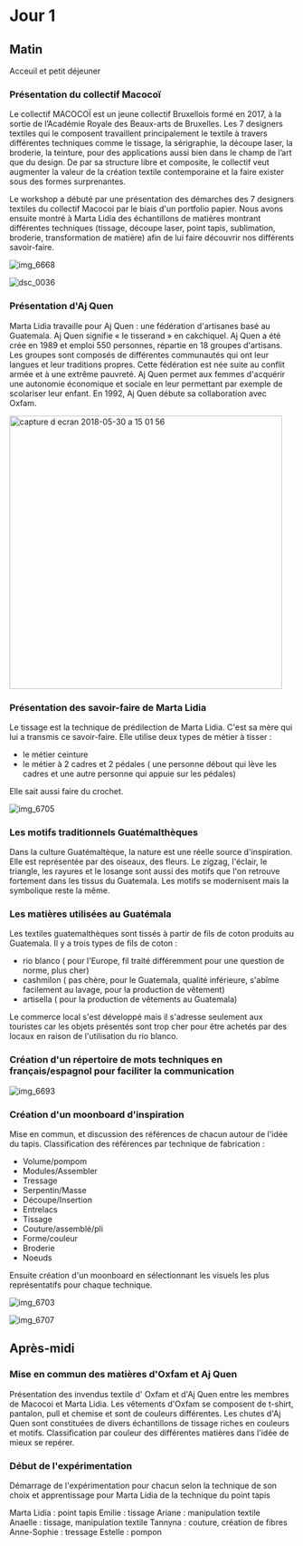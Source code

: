 # Jour 1

## Matin

Acceuil et petit déjeuner

### Présentation du collectif Macocoï 

Le collectif MACOCOÏ est un jeune collectif Bruxellois formé en 2017, à la sortie de l’Académie Royale des Beaux-arts de Bruxelles. Les 7 designers textiles qui le composent travaillent principalement le textile à travers différentes techniques comme le tissage, la sérigraphie, la découpe laser, la broderie, la teinture, pour des applications aussi bien dans le champ de l’art que du design. De par sa structure libre et composite, le collectif veut augmenter la valeur de la création textile contemporaine et la faire exister sous des formes surprenantes.

Le workshop a débuté par une présentation des démarches des 7 designers textiles du collectif Macocoi par le biais d'un portfolio papier.  Nous avons ensuite montré à Marta Lidia des échantillons de matières montrant différentes techniques (tissage, découpe laser, point tapis, sublimation, broderie, transformation de matière) afin de lui faire découvrir nos différents savoir-faire. 

![img_6668](https://user-images.githubusercontent.com/29283755/40687655-ac1839aa-639b-11e8-9843-90afea67f69e.JPG)


![dsc_0036](https://user-images.githubusercontent.com/29283755/40721024-9f26d620-6418-11e8-8341-20c8b71c7212.JPG)


### Présentation d'Aj Quen

Marta Lidia travaille pour Aj Quen : une fédération d'artisanes basé au Guatemala. Aj Quen signifie « le tisserand » en cakchiquel. Aj Quen  a été crée en 1989 et emploi 550 personnes, répartie en 18 groupes d'artisans. Les groupes sont composés de différentes communautés qui ont leur langues et leur traditions propres. Cette fédération est née suite au conflit armée et à une extrême pauvreté. Aj Quen permet aux femmes d'acquérir une autonomie économique et sociale en leur permettant par exemple de scolariser leur enfant. En 1992, Aj Quen débute sa collaboration avec Oxfam.


<img width="482" alt="capture d ecran 2018-05-30 a 15 01 56" src="https://user-images.githubusercontent.com/29283755/40721813-df995b22-641a-11e8-952f-2a0f0b0b3be7.png">


### Présentation des savoir-faire de Marta Lidia

Le tissage est la technique de prédilection de Marta Lidia. C'est sa mère qui lui a transmis ce savoir-faire.
Elle utilise deux types de métier à tisser :
* le métier ceinture
* le métier à  2 cadres et 2 pédales ( une personne débout qui lève les cadres et une autre personne qui appuie sur les pédales)

Elle sait aussi faire du crochet.


![img_6705](https://user-images.githubusercontent.com/29283755/40723195-9ba0e8aa-641e-11e8-9125-908d0b4f55c3.jpg)

 
### Les motifs traditionnels Guatémalthèques

Dans la culture Guatémaltèque, la nature est une réelle source d'inspiration. Elle est représentée par des oiseaux, des fleurs. Le zigzag, l'éclair, le triangle, les rayures et le losange sont aussi des motifs que l'on retrouve fortement dans les tissus du Guatemala. Les motifs se modernisent mais la symbolique reste la même.

### Les matières utilisées au Guatémala

Les textiles guatemalthèques sont tissés à partir de fils de coton produits au Guatemala.
Il y a trois types de fils de coton :
* rio blanco ( pour l'Europe, fil traité différemment pour une question de norme, plus cher)
* cashmilon ( pas chère, pour le Guatemala, qualité inférieure, s'abîme facilement au lavage, pour la production de vêtement)
* artisella ( pour la production de vêtements au Guatemala)

Le commerce local s'est développé mais il s'adresse seulement aux touristes car les objets présentés sont trop cher pour être achetés par des locaux en raison de l'utilisation du rio blanco.



### Création d'un répertoire de mots techniques en français/espagnol pour faciliter la communication

![img_6693](https://user-images.githubusercontent.com/29283755/40724392-3d71cf30-6421-11e8-94a2-5a581d222fd2.JPG)


### Création d'un moonboard d'inspiration


Mise en commun, et discussion des références de chacun autour de l'idée du tapis.
Classification des références par technique de fabrication :

* Volume/pompom
* Modules/Assembler
* Tressage
* Serpentin/Masse
* Découpe/Insertion
* Entrelacs
* Tissage
* Couture/assemblé/pli
* Forme/couleur
* Broderie
* Noeuds

Ensuite création d'un moonboard en sélectionnant les visuels les plus représentatifs pour chaque technique.

![img_6703](https://user-images.githubusercontent.com/29283755/40725061-c0cee0f6-6422-11e8-9755-6c3857baf45f.jpg)

![img_6707](https://user-images.githubusercontent.com/29283755/40725308-5f5e5ff8-6423-11e8-9c41-1075db1a783f.jpg)


## Après-midi

### Mise en commun des matières d'Oxfam et Aj Quen

Présentation des invendus textile d' Oxfam et d'Aj Quen entre les membres de Macocoi et Marta Lidia. Les vêtements d'Oxfam se composent de t-shirt, pantalon, pull et chemise et sont de couleurs différentes. Les chutes d'Aj Quen sont constituées de divers échantillons de tissage riches en couleurs et motifs. 
Classification par couleur des différentes matières dans l'idée de mieux se repérer.

### Début de l'expérimentation

Démarrage de l'expérimentation pour chacun selon la technique de son choix et apprentissage pour Marta Lidia de la technique du point tapis 

Marta Lidia : point tapis
Emilie : tissage 
Ariane : manipulation textile
Anaelle : tissage, manipulation textile
Tannyna : couture, création de fibres
Anne-Sophie : tressage
Estelle : pompon













